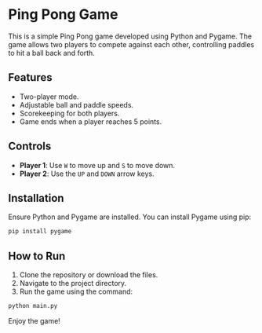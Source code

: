 # Ping Pong Game

This is a simple Ping Pong game developed using Python and Pygame. The game allows two players to compete against each other, controlling paddles to hit a ball back and forth.

## Features

- Two-player mode.
- Adjustable ball and paddle speeds.
- Scorekeeping for both players.
- Game ends when a player reaches 5 points.

## Controls

- **Player 1**: Use `W` to move up and `S` to move down.
- **Player 2**: Use the `UP` and `DOWN` arrow keys.

## Installation

Ensure Python and Pygame are installed. You can install Pygame using pip:

```sh
pip install pygame
```

## How to Run

1. Clone the repository or download the files.
2. Navigate to the project directory.
3. Run the game using the command:

```sh
python main.py
```

Enjoy the game!

